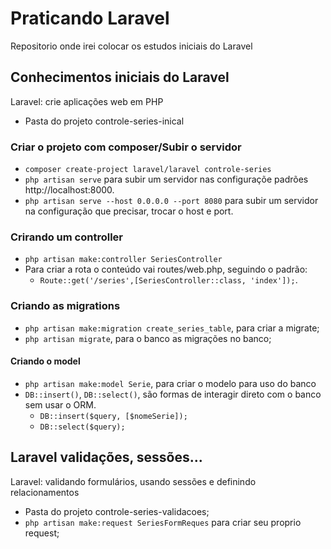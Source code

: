 # Praticando Laravel

Repositorio onde irei colocar os estudos iniciais do Laravel

## Conhecimentos iniciais do Laravel

Laravel: crie aplicações web em PHP

- Pasta do projeto controle-series-inical

### Criar o projeto com composer/Subir o servidor

- `composer create-project laravel/laravel controle-series`
- `php artisan serve` para subir um servidor nas configuraçõe padrões http://localhost:8000.
- `php artisan serve --host 0.0.0.0 --port 8080` para subir um servidor na configuração que precisar, trocar o host e port.

### Crirando um controller

- `php artisan make:controller SeriesController`
- Para criar a rota o conteúdo vai routes/web.php, seguindo o padrão:
    - `Route::get('/series',[SeriesController::class, 'index']);`.

### Criando as migrations

- `php artisan make:migration create_series_table`, para criar a migrate;
- `php artisan migrate`, para o banco as migrações no banco;

#### Criando o model

- `php artisan make:model Serie`, para criar o modelo para uso do banco
- `DB::insert()`, `DB::select()`, são formas de interagir direto com o banco sem usar o ORM.
    - `DB::insert($query, [$nomeSerie]);`
    - `DB::select($query);`

## Laravel validações, sessões...

Laravel: validando formulários, usando sessões e definindo relacionamentos

- Pasta do projeto controle-series-validacoes;
- `php artisan make:request SeriesFormReques` para criar seu proprio request;
